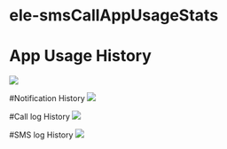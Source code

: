 # ele-smsCallAppUsageStats

# App Usage History
![](Mobogenie_20160506_210933.png)

#Notification History
![](Mobogenie_20160506_211002.png)

#Call log History
![](Mobogenie_20160506_211101.png)

#SMS log History
![](Mobogenie_20160506_211120.png)
